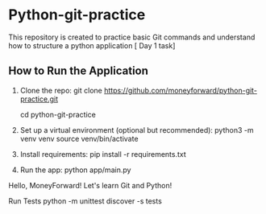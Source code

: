 # Python-git-practice
This repository is created to practice basic Git commands and understand how to structure a python application [ Day 1 task]


## How to Run the Application
1. Clone the repo:
   git clone https://github.com/moneyforward/python-git-practice.git
   
   cd python-git-practice
   
3. Set up a virtual environment (optional but recommended):
python3 -m venv venv
source venv/bin/activate

4. Install requirements:
pip install -r requirements.txt

5. Run the app:
python app/main.py

Hello, MoneyForward! Let's learn Git and Python!

Run Tests
python -m unittest discover -s tests
